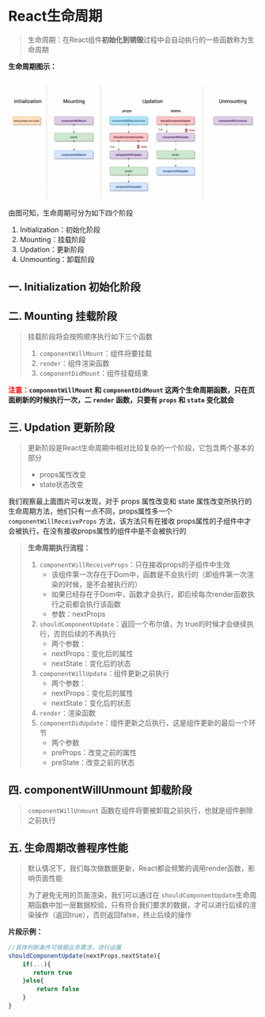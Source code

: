 # React生命周期

> 生命周期：在React组件**初始化到销毁**过程中会自动执行的一些函数称为生命周期

**生命周期图示：**

![](../imgs/life-circle.jpg)

由图可知，生命周期可分为如下四个阶段

1. Initialization：初始化阶段
2. Mounting：挂载阶段
3. Updation：更新阶段
4. Unmounting：卸载阶段



## 一. Initialization 初始化阶段

## 二. Mounting 挂载阶段

> 挂载阶段将会按照顺序执行如下三个函数
>
> 1. `componentWillMount`：组件将要挂载
> 2. `render`：组件渲染函数
> 3. `componentDidMount`：组件挂载结束

**<font color=red>注意：</font>`componentWillMount` 和 `componentDidMount` 这两个生命周期函数，只在页面刷新的时候执行一次，二 `render` 函数，只要有 `props` 和 `state` 变化就会**



## 三. Updation 更新阶段

> 更新阶段是React生命周期中相对比较复杂的一个阶段，它包含两个基本的部分
>
> - props属性改变
> - state状态改变

我们观察最上面图片可以发现，对于 props 属性改变和 state 属性改变所执行的生命周期方法，他们只有一点不同，props属性多一个 `componentWillReceiveProps` 方法，该方法只有在接收 props属性的子组件中才会被执行，在没有接收props属性的组件中是不会被执行的

> **生命周期执行流程：**
>
> 1. `componentWillReceiveProps`：只在接收props的子组件中生效
>    - 该组件第一次存在于Dom中，函数是不会执行的（即组件第一次渲染的时候，是不会被执行的）
>    - 如果已经存在于Dom中，函数才会执行，即后续每次render函数执行之前都会执行该函数
>    -  参数：nextProps
> 2. `shouldComponentUpdate`：返回一个布尔值，为 true的时候才会继续执行，否则后续的不再执行
>    - 两个参数：
>    - nextProps：变化后的属性
>    - nextState：变化后的状态
> 3. `componentWillUpdate`：组件更新之前执行
>    - 两个参数：
>    - nextProps：变化后的属性
>    - nextState：变化后的状态
> 4. `render`：渲染函数
> 5. `componentDidUpdate`：组件更新之后执行，这是组件更新的最后一个环节
>    - 两个参数
>    - preProps：改变之前的属性
>    - preState：改变之前的状态



## 四. componentWillUnmount 卸载阶段

> `componentWillUnmount` 函数在组件将要被卸载之前执行，也就是组件删除之前执行



## 五. 生命周期改善程序性能

> 默认情况下，我们每次做数据更新，React都会频繁的调用render函数，影响页面性能
>
> 为了避免无用的页面渲染，我们可以通过在 `shouldComponentUpdate`生命周期函数中加一层数据校验，只有符合我们要求的数据，才可以进行后续的渲染操作（返回true），否则返回false，终止后续的操作

**片段示例：**

~~~js
//具体判断条件可根据业务需求，进行设置
shouldComponentUpdate(nextProps,nextState){
    if(...){
       return true
    }else{
        return false
    }
}
~~~

